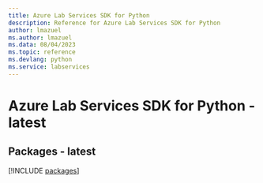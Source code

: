 ```yaml
---
title: Azure Lab Services SDK for Python
description: Reference for Azure Lab Services SDK for Python
author: lmazuel
ms.author: lmazuel
ms.data: 08/04/2023
ms.topic: reference
ms.devlang: python
ms.service: labservices
---
```

# Azure Lab Services SDK for Python - latest
## Packages - latest
[!INCLUDE [packages](lab-services-index.md)]